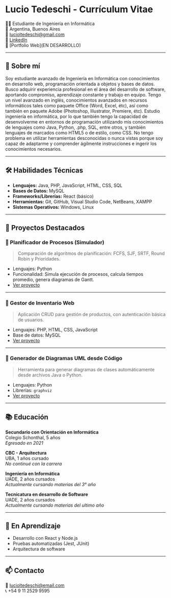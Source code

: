 # Lucio Tedeschi - Currículum Vitae

👨‍🎓 Estudiante de Ingeniería en Informática  
📍 Argentina, Buenos Aires  
📧 lucioltedeschi@gmail.com  
🔗 [LinkedIn](https://www.linkedin.com/in/lucioltedeschi)  
🔗 [Portfolio Web](EN DESARROLLO)  

---

## 🧠 Sobre mí

Soy estudiante avanzado de Ingeniería en Informática con conocimientos en desarrollo web, programación orientada a objetos y bases de datos. Busco adquirir experiencia profesional en el área del desarrollo de software, aportando compromiso, aprendizaje constante y trabajo en equipo.
Tengo un nivel avanzado en inglés, conocimientos avanzados en recursos informáticos tales como paquete Office (Word, Excel, étc), así como también en paquete Adobe (Photoshop, Illustrator, Premiere, étc). Estudio ingeniería en informática, por lo que también tengo la capacidad de desenvolverme en entornos de programación utilizando mis conocimientos de lenguajes como Java, Python, .php, SQL, entre otros, y también lenguajes de marcados como HTML5 o de estilo, como CSS. No tengo problema en utilizar herramientas desconocidas o nunca vistas porque soy capaz de adaptarme y comprender ágilmente instrucciones e ingerir los conocimientos necesarios.

---

## 🛠️ Habilidades Técnicas

- **Lenguajes:** Java, PHP, JavaScript, HTML, CSS, SQL
- **Bases de Datos:** MySQL
- **Frameworks/Librerías:** React (básico)
- **Herramientas:** Git, GitHub, Visual Studio Code, NetBeans, XAMPP
- **Sistemas Operativos:** Windows, Linux

---

## 📂 Proyectos Destacados

### 🔹 Planificador de Procesos (Simulador)
> Comparación de algoritmos de planificación: FCFS, SJF, SRTF, Round Robin y Prioridades.

- Lenguajes: Python
- Funcionalidad: Simula ejecución de procesos, calcula tiempos promedio, genera diagramas de Gantt.
- [Ver proyecto](https://github.com/lucioltedeschi/TedeschiLucioRepo/tree/main/Proyectos/Generador%20de%20Diagramas)

---

### 🔹 Gestor de Inventario Web
> Aplicación CRUD para gestión de productos, con autenticación básica de usuarios.

- Lenguajes: PHP, HTML, CSS, JavaScript
- Base de datos: MySQL
- [Ver proyecto](https://github.com/luciotedeschi/gestor-inventario)

---

### 🔹 Generador de Diagramas UML desde Código
> Herramienta para generar diagramas de clases automáticamente desde archivos Java o Python.

- Lenguajes: Python
- Librerías: `graphviz`
- [Ver proyecto](https://github.com/lucioltedeschi/TedeschiLucioRepo/tree/main/Proyectos/Simulador%20de%20Procesos)

---

## 📚 Educación

**Secundario con Orientación en Informática**  
Colegio Schonthal, 5 años  
*Egresado en 2021*

**CBC - Arquitectura**  
UBA, 1 años cursado  
*No continué con la carrera*

**Ingeniería en Informática**  
UADE, 2 años cursados  
*Actualmente cursando materias del 3° año*

**Tecnicatura en desarrollo de Software**  
UADE, 2 años cursados  
*Actualmente cursando materias del ultimo año*

---

## 🌱 En Aprendizaje

- Desarrollo con React y Node.js
- Pruebas automatizadas (Jest, JUnit)
- Arquitectura de software

---

## 📫 Contacto

📧 lucioltedeschi@email.com  
📞 +54 9 11 2529 9595  

